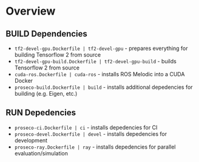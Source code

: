 # Overview
## BUILD Dependencies
* `tf2-devel-gpu.Dockerfile | tf2-devel-gpu` - prepares everything for building Tensorflow 2 from source
* `tf2-devel-gpu-build.Dockerfile | tf2-devel-gpu-build` - builds Tensorflow 2 from source
* `cuda-ros.Dockerfile | cuda-ros` - installs ROS Melodic into a CUDA Docker
* `proseco-build.Dockerfile | build` - installs additional depedencies for building (e.g. Eigen, etc.)
## RUN Depedencies
* `proseco-ci.Dockerfile | ci` - installs depedencies for CI
* `proseco-devel.Dockerfile | devel` - installs depedencies for development
* `proseco-ray.Dockerfile | ray` - installs depedencies for parallel evaluation/simulation
